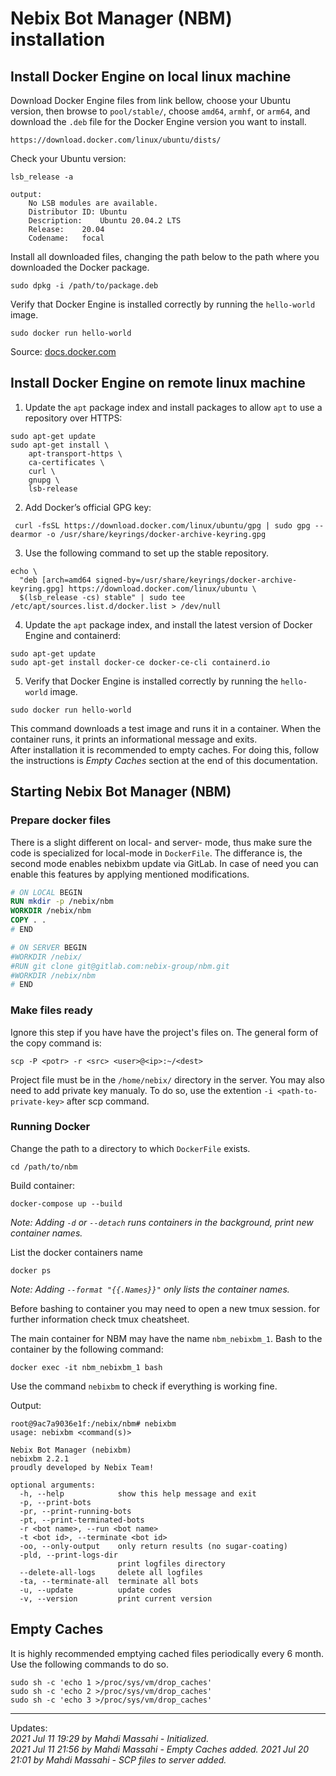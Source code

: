 # Nebix Bot Manager (NBM) installation

## Install Docker Engine on local linux machine

Download Docker Engine files from link bellow, choose your Ubuntu version, then browse to `pool/stable/`, choose `amd64`, `armhf`, or `arm64`, and download the `.deb` file for the Docker Engine version you want to install.
```shell
https://download.docker.com/linux/ubuntu/dists/
````

Check your Ubuntu version:
```shell
lsb_release -a

output:
    No LSB modules are available.
    Distributor ID:	Ubuntu
    Description:	Ubuntu 20.04.2 LTS
    Release:	20.04
    Codename:	focal
```

Install all downloaded files, changing the path below to the path where you downloaded the Docker package.
```shell
sudo dpkg -i /path/to/package.deb
```

Verify that Docker Engine is installed correctly by running the `hello-world` image.
```shell
sudo docker run hello-world
```
Source: [docs.docker.com](https://docs.docker.com/engine/install/ubuntu/)


## Install Docker Engine on remote linux machine

1. Update the `apt` package index and install packages to allow `apt` to use a repository over HTTPS:
```shell
sudo apt-get update
sudo apt-get install \
    apt-transport-https \
    ca-certificates \
    curl \
    gnupg \
    lsb-release
```

2. Add Docker’s official GPG key:
```shell
 curl -fsSL https://download.docker.com/linux/ubuntu/gpg | sudo gpg --dearmor -o /usr/share/keyrings/docker-archive-keyring.gpg
```

3. Use the following command to set up the stable repository. 
```shell
echo \
  "deb [arch=amd64 signed-by=/usr/share/keyrings/docker-archive-keyring.gpg] https://download.docker.com/linux/ubuntu \
  $(lsb_release -cs) stable" | sudo tee /etc/apt/sources.list.d/docker.list > /dev/null
```

4. Update the `apt` package index, and install the latest version of Docker Engine and containerd:
```shell
sudo apt-get update
sudo apt-get install docker-ce docker-ce-cli containerd.io
```

5. Verify that Docker Engine is installed correctly by running the `hello-world` image.
```shell
sudo docker run hello-world
```
This command downloads a test image and runs it in a container. When the container runs, it prints an informational message and exits.  
After installation it is recommended to empty caches. For doing this, follow the instructions is _Empty Caches_ section at the end of this documentation.

## Starting Nebix Bot Manager (NBM)

### Prepare docker files

There is a slight different on local- and server- mode, thus make sure the code is specialized for local-mode in `DockerFile`.
The differance is, the second mode enables nebixbm update via GitLab. In case of need you can enable this features by applying mentioned modifications. 

```dockerfile
# ON LOCAL BEGIN
RUN mkdir -p /nebix/nbm
WORKDIR /nebix/nbm
COPY . .
# END

# ON SERVER BEGIN
#WORKDIR /nebix/
#RUN git clone git@gitlab.com:nebix-group/nbm.git
#WORKDIR /nebix/nbm
# END
```

### Make files ready
Ignore this step if you have have the project's files on.
The general form of the copy command is: 
```shell
scp -P <potr> -r <src> <user>@<ip>:~/<dest>
```
Project file must be in the `/home/nebix/` directory in the server. You may also need to add private key manualy. 
To do so, use the extention `-i <path-to-private-key>` after scp command. 

### Running Docker

Change the path to a directory to which `DockerFile` exists.
```shell
cd /path/to/nbm
````
Build container:
```shell
docker-compose up --build
```
_Note: Adding `-d` or `--detach` runs containers in the background, print new container names._

List the docker containers name
```commandline
docker ps 
```
_Note: Adding `--format "{{.Names}}"` only lists the container names._

Before bashing to container you may need to open a new tmux session. for further information check tmux cheatsheet.

The main container for NBM may have the name `nbm_nebixbm_1`. Bash to the container by the following command:
```commandline
docker exec -it nbm_nebixbm_1 bash
```
Use the command `nebixbm` to check if everything is working fine.

Output:
```commandline
root@9ac7a9036e1f:/nebix/nbm# nebixbm
usage: nebixbm <command(s)>

Nebix Bot Manager (nebixbm)
nebixbm 2.2.1
proudly developed by Nebix Team!

optional arguments:
  -h, --help            show this help message and exit
  -p, --print-bots
  -pr, --print-running-bots
  -pt, --print-terminated-bots
  -r <bot name>, --run <bot name>
  -t <bot id>, --terminate <bot id>
  -oo, --only-output    only return results (no sugar-coating)
  -pld, --print-logs-dir
                        print logfiles directory
  --delete-all-logs     delete all logfiles
  -ta, --terminate-all  terminate all bots
  -u, --update          update codes
  -v, --version         print current version
```

## Empty Caches
It is highly recommended emptying cached files periodically every 6 month.
Use the following commands to do so.
```commandline
sudo sh -c 'echo 1 >/proc/sys/vm/drop_caches'
sudo sh -c 'echo 2 >/proc/sys/vm/drop_caches'
sudo sh -c 'echo 3 >/proc/sys/vm/drop_caches'
```
_____
Updates:  
_2021 Jul 11 19:29 by Mahdi Massahi - Initialized._  
_2021 Jul 11 21:56 by Mahdi Massahi - Empty Caches added._
_2021 Jul 20 21:01 by Mahdi Massahi - SCP files to server added._

